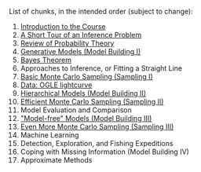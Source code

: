 List of chunks, in the intended order (subject to change):

1. [Introduction to the Course](about.ipynb)
2. [A Short Tour of an Inference Problem](tour.ipynb)
3. [Review of Probability Theory](probability.ipynb)
4. [Generative Models (Model Building I)](generative_models.ipynb)
5. [Bayes Theorem](bayes_theorem.ipynb)
6. Approaches to Inference, or Fitting a Straight Line
7. [Basic Monte Carlo Sampling (Sampling I)](montecarlo1.ipynb)
8. [Data: OGLE lightcurve](lightcurve.ipynb)
9. [Hierarchical Models (Model Building II)](hierarchical.ipynb)
10. [Efficient Monte Carlo Sampling (Sampling II)](montecarlo2.ipynb)
11. Model Evaluation and Comparison
12. ["Model-free" Models (Model Building III)](modelfreemodels.ipynb)
13. [Even More Monte Carlo Sampling (Sampling III)](montecarlo3.ipynb)
14. Machine Learning
15. Detection, Exploration, and Fishing Expeditions
16. Coping with Missing Information (Model Building IV)
17. Approximate Methods
